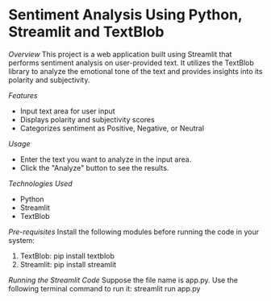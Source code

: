 # Sentiment Analysis Using Python, Streamlit and TextBlob

*Overview*
This project is a web application built using Streamlit that performs sentiment analysis on user-provided text. It utilizes the TextBlob library to analyze the emotional tone of the text and provides insights into its polarity and subjectivity.

*Features*
* Input text area for user input
* Displays polarity and subjectivity scores
* Categorizes sentiment as Positive, Negative, or Neutral

*Usage*
* Enter the text you want to analyze in the input area.
* Click the "Analyze" button to see the results.
  
*Technologies Used*
* Python
* Streamlit
* TextBlob

*Pre-requisites*
Install the following modules before running the code in your system:
1) TextBlob: pip install textblob
2) Streamlit: pip install streamlit

*Running the Streamlit Code*
Suppose the file name is app.py. Use the following terminal command to run it:
streamlit run app.py

